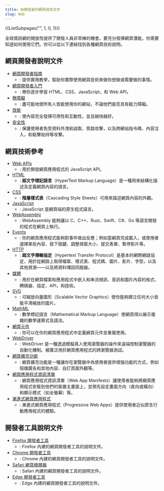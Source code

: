 ```yaml
---
title: 給開發者的網頁技術文件
slug: Web
---
```


<section id="Quick_links">
  {{ListSubpages("", 1, 0, 1)}}
</section>

全球資訊網的開放性提供了開發人員非常棒的機會。要充分發揮網頁潛能，你需要知道如何使用它們。你可以從以下連結找到各種網頁技術說明。

## 網頁開發者說明文件

- [網頁開發者指南](/zh-TW/docs/Web/Guide)
  - : 提供實用教學，幫助你實際使用網頁技術來做你想做或需要做的事情。
- [網頁開發者入門](/zh-TW/docs/Web/Tutorials)
  - : 帶你逐步學習 HTML、CSS、JavaScript，和 Web API。
- [無障礙](/zh-TW/docs/Web/Accessibility)
  - : 盡可能地使所有人皆能使用你的網站，不論他們是否具有能力障礙。
- [效能](/zh-TW/docs/Web/Performance)
  - : 使內容完全發揮可用性和互動性，並且越快越好。
- [安全性](/zh-TW/docs/Web/Security)
  - : 保護使用者免受資料外洩和盜取、旁路攻擊，以及跨網站指令碼、內容注入，和點擊劫持等攻擊。

## 網頁技術參考

- [Web APIs](/zh-TW/docs/Web/API)
  - : 用於開發網頁應用程式的 JavaScript API。
- [HTML](/zh-TW/docs/Web/HTML)
  - : **超文字標記語言**（HyperText Markup Language）是一種用來結構化描述及定義網頁內容的語言。
- [CSS](/zh-TW/docs/Web/CSS)
  - : **階層樣式表**（Cascading Style Sheets）可用來描述網頁內容的外觀。
- [JavaScript](/zh-TW/docs/Web/JavaScript)
  - : JavaScript 是網頁端的原生程式語言。
- [WebAssembly](/zh-TW/docs/WebAssembly)
  - : WebAssembly 能夠讓以 C、C++、Rust、Swift、C#、Go 等語言開發的程式在網頁上執行。
- [Events](/zh-TW/docs/Web/Events)
  - : 你的網頁應用程式能夠對事件做出反應；例如當網頁完成載入，或使用者選擇某些內容、按下按鍵、調整視窗大小、提交表單、暫停影片等。
- [HTTP](/zh-TW/docs/Web/HTTP)
  - : **超文字傳輸協定**（Hypertext Transfer Protocol）是基本的網際網路協定，用於從網路上取得檔案、樣式表、程式碼、圖片、影片、字型，以及其他資源——以及將資料傳回伺服器。
- [媒體](/zh-TW/docs/Web/Media)
  - : 用於在網頁檔案和應用程式中嵌入和串流視訊、音訊和圖片內容的格式、轉碼器、協定、API，和技術。
- [SVG](/zh-TW/docs/Web/SVG)
  - : 可縮放向量圖形（Scalable Vector Graphics）使你能夠建立任何大小皆能平滑縮放的圖片。
- [MathML](/zh-TW/docs/Web/MathML)
  - : 數學標記語言（Mathematical Markup Language）使網頁得以展示複雜的數學運算式及語法。
- [網頁元件](/zh-TW/docs/Web/API/Web_components)
  - : 你可以在你的網頁應用程式中定義網頁元件並重複使用。
- [WebDriver](/zh-TW/docs/Web/WebDriver)
  - : WebDriver 是一種透過模擬真人使用瀏覽器的操作來遠端控制瀏覽器的自動化機制。被廣泛用於網頁應用程式的跨瀏覽器測試。
- [網頁擴充功能](/zh-TW/docs/Mozilla/Add-ons/WebExtensions)
  - : 網頁擴充功能是一種讓你在瀏覽器中為使用者提供增強功能的方式，例如阻擋廣告和其他內容、自訂頁面外觀等。
- [網頁應用程式資訊清單](/zh-TW/docs/Web/Manifest)
  - : 網頁應用程式資訊清單（Web App Manifests）讓使用者能夠將網頁應用程式安裝到他們的裝置主畫面上，並預先設定畫面方向（直向或橫向）和顯示模式（如全螢幕）等。
- [漸進式網頁應用程式](/zh-TW/docs/Web/Progressive_web_apps)
  - : 漸進式網頁應用程式（Progressive Web Apps）提供使用者近似原生行動應用程式的體驗。

## 開發者工具說明文件

- [Firefox 開發者工具](https://firefox-source-docs.mozilla.org/devtools-user/index.html)
  - : Firefox 內建的網頁開發者工具的說明文件。
- [Chrome 開發者工具](https://developer.chrome.com/docs/devtools/)
  - : Chrome 內建的網頁開發者工具的說明文件。
- [Safari 網頁檢閱器](https://webkit.org/web-inspector/)
  - : Safari 內建的網頁開發者工具的說明文件。
- [Edge 開發者工具](https://docs.microsoft.com/microsoft-edge/devtools-guide-chromium/landing/)
  - : Edge 內建的網頁開發者工具的說明文件。
